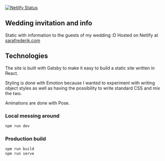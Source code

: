 [![Netlify Status](https://api.netlify.com/api/v1/badges/6f888926-10bc-4416-b200-878c7f8681cb/deploy-status)](https://app.netlify.com/sites/sarafrederik/deploys)

## Wedding invitation and info

Static with information to the guests of my wedding :D Hosted on Netlify at [sarafrederik.com](https://sarafrederik.com)

## Technologies

The site is built with Gatsby to make it easy to build a static site written in React.

Styling is done with Emotion because I wanted to experiment with writing object styles as well as having the possibility to write standard CSS and mix the two.

Animations are done with Pose.

### Local messing around

```bash
npm run dev
```

### Production build

```bash
npm run build
npm run serve
```
